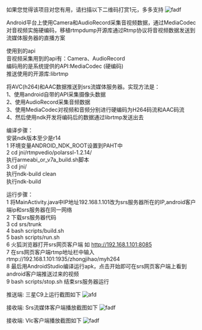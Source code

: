 如果您觉得该项目对您有用，请扫描以下二维码打赏1元，多多支持
![fadf](vlc_player.png)


Android平台上使用Camera和AudioRecord采集音视频数据，通过MediaCodec对音视频实施硬编码，移植rtmpdump开源库通过Rtmp协议将音视频数据发送到流媒体服务器的直播方案 

使用到的api \
    音视频采集用到的api有：Camera、AudioRecord \
    编码用的是系统提供的API:MediaCodec (硬编码) \
    推送使用的开源库:librtmp
  
 将AVC(h264)和AAC数据推送到srs流媒体服务器。实现方法是： \
   1、使用android自带的API采集摄像头数据 \
   2、使用AudioRecord采集音频数据 \
   3、使用MediaCodec对视频和音频分别进行硬编码为H264码流和AAC码流 \
   4、然后使用ndk开发将编码后的数据通过librtmp发送出去

编译步骤： \
   安装ndk版本至少是r14 \
   1 环境变量ANDROID_NDK_ROOT设置到PAHT中 \
   2 cd jni/rtmpvedio/polarssl-1.2.14/ \
     执行armeabi_or_v7a_build.sh脚本 \
   3 cd jni/ \
     执行ndk-build clean \
     执行ndk-build

运行步骤：\
   1 将MainActivity.java中IP地址192.168.1.101改为srs服务器所在的IP,android客户端ip和srs服务器在同一网络 \
   2 下载srs服务器代码 \
   3 cd srs/trunk \
   4 bash scripts/build.sh \
   5 bash scripts/run.sh \
   6 火狐浏览器打开srs网页客户端 如 http://192.168.1.101:8085 \
   7 在srs网页客户端rtmp地址栏中输入rtmp://192.168.1.101:1935/zhongjihao/myh264 \
   8 最后用AndroidStudio编译运行apk，点击开始即可在srs网页客户端上看到android客户端推送过来的视频 \
   9 bash scripts/stop.sh 结束srs服务器运行
   
推送端: 三星C9上运行截图如下
![afd](Screenshot_20180503-215842.png)

接收端: Srs流媒体客户端播放截图如下
![fadf](srs_client_player.png)


接收端: Vlc客户端播放截图如下
![fadf](vlc_player.png)
